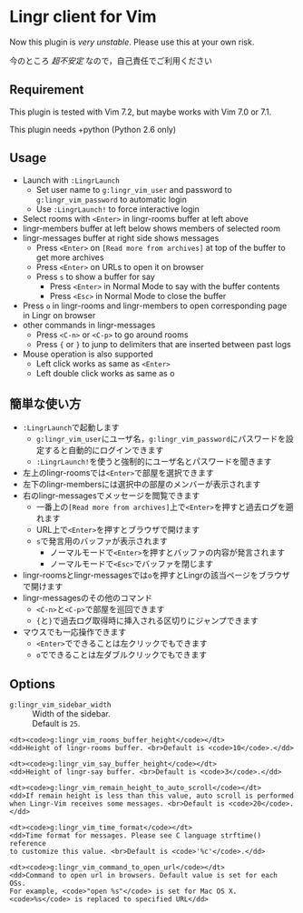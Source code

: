 # Lingr client for Vim
Now this plugin is *very unstable*. Please use this at your own risk.

今のところ *超不安定* なので，自己責任でご利用ください

## Requirement
This plugin is tested with Vim 7.2, but maybe works with Vim 7.0 or 7.1.

This plugin needs +python (Python 2.6 only)

## Usage
* Launch with `:LingrLaunch`
  * Set user name to `g:lingr_vim_user` and password to `g:lingr_vim_password` to automatic login
  * Use `:LingrLaunch!` to force interactive login
* Select rooms with `<Enter>` in lingr-rooms buffer at left above
* lingr-members buffer at left below shows members of selected room
* lingr-messages buffer at right side shows messages
  * Press `<Enter>` on `[Read more from archives]` at top of the buffer
    to get more archives
  * Press `<Enter>` on URLs to open it on browser
  * Press `s` to show a buffer for say
    * Press `<Enter>` in Normal Mode to say with the buffer contents
    * Press `<Esc>` in Normal Mode to close the buffer
* Press `o` in lingr-rooms and lingr-members to open corresponding page
  in Lingr on browser
* other commands in lingr-messages
  * Press `<C-n>` or `<C-p>` to go around rooms
  * Press `{` or `}` to junp to delimiters that are inserted between past logs
* Mouse operation is also supported
  * Left click works as same as `<Enter>`
  * Left double click works as same as o

## 簡単な使い方
* `:LingrLaunch`で起動します
  * `g:lingr_vim_user`にユーザ名，`g:lingr_vim_password`にパスワードを設定すると自動的にログインできます
  * `:LingrLaunch!`を使うと強制的にユーザ名とパスワードを聞きます
* 左上のlingr-roomsでは`<Enter>`で部屋を選択できます
* 左下のlingr-membersには選択中の部屋のメンバーが表示されます
* 右のlingr-messagesでメッセージを閲覧できます
  * 一番上の`[Read more from archives]`上で`<Enter>`を押すと過去ログを遡れます
  * URL上で`<Enter>`を押すとブラウザで開けます
  * `s`で発言用のバッファが表示されます
    * ノーマルモードで`<Enter>`を押すとバッファの内容が発言されます
    * ノーマルモードで`<Esc>`でバッファを閉じます
* lingr-roomsとlingr-messagesでは`o`を押すとLingrの該当ページをブラウザで開けます
* lingr-messagesのその他のコマンド
  * `<C-n>`と`<C-p>`で部屋を巡回できます
  * `{`と`}`で過去ログ取得時に挿入される区切りにジャンプできます
* マウスでも一応操作できます
  * `<Enter>`でできることは左クリックでもできます
  * `o`でできることは左ダブルクリックでもできます

## Options
<dl>
    <dt><code>g:lingr_vim_sidebar_width</code></dt>
    <dd>Width of the sidebar. <br>Default is <code>25</code>.</dd>

    <dt><code>g:lingr_vim_rooms_buffer_height</code></dt>
    <dd>Height of lingr-rooms buffer. <br>Default is <code>10</code>.</dd>

    <dt><code>g:lingr_vim_say_buffer_height</code></dt>
    <dd>Height of lingr-say buffer. <br>Default is <code>3</code>.</dd>

    <dt><code>g:lingr_vim_remain_height_to_auto_scroll</code></dt>
    <dd>If remain height is less than this value, auto scroll is performed
    when Lingr-Vim receives some messages. <br>Default is <code>20</code>.</dd>

    <dt><code>g:lingr_vim_time_format</code></dt>
    <dd>Time format for messages. Please see C language strftime() reference
    to customize this value. <br>Default is <code>'%c'</code>.</dd>

    <dt><code>g:lingr_vim_command_to_open_url</code></dt>
    <dd>Command to open url in browsers. Default value is set for each OSs.
    For example, <code>"open %s"</code> is set for Mac OS X.
    <code>%s</code> is replaced to specified URL</dd>
</dl>
